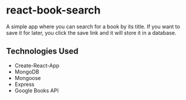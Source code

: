 # react-book-search

A simple app where you can search for a book by its title.  If you want to save it for later, you click the save link and it will store it in a database.

## Technologies Used
* Create-React-App
* MongoDB
* Mongoose
* Express
* Google Books API
